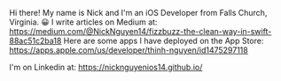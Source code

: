 Hi there! My name is Nick and I'm an iOS Developer from Falls Church, Virginia. 😀
I write articles on Medium at:
https://medium.com/@NickNguyen14/fizzbuzz-the-clean-way-in-swift-88ac51c2ba18
Here are some apps I have deployed on the App Store:
https://apps.apple.com/us/developer/thinh-nguyen/id1475297118

I'm on Linkedin at: https://nicknguyenios14.github.io/
